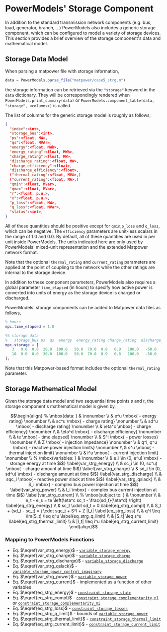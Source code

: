 # PowerModels' Storage Component

In addition to the standard transmission network components (e.g. bus, load, generator, branch, ...) PowerModels also includes a generic storage component, which can be configured to model a variety of storage devices.  This section provides a brief overview of the storage component's data and mathematical model.


## Storage Data Model

When parsing a matpower file with storage information, 
```julia
data = PowerModels.parse_file("matpower/case5_strg.m")
```
the storage information can be retrieved via the `"storage"` keyword in the `data` dictionary. They will be correspondingly rendered when `PowerModels.print_summary(data)` or `PowerModels.component_table(data, "storage", <columns>)` is called.

The list of columns for the generic storage model is roughly as follows,
```json
{
  "index":<int>,
  "storage_bus":<int>,
  "ps":<float, MW>,
  "qs":<float, MVAr>,
  "energy":<float, MWh>,
  "energy_rating":<float, MWh>,
  "charge_rating":<float, MW>,
  "discharge_rating":<float, MW>,
  "charge_efficiency":<float>,
  "discharge_efficiency":<float>,
  ("thermal_rating":<float, MVA>,)
  ("current_rating":<float, MA>,)
  "qmin":<float, MVar>,
  "qmax":<float, MVar>,
  "r":<float, p.u.>,
  "x":<float, p.u.>,
  "p_loss":<float, MW>,
  "q_loss":<float, MVar>,
  "status":<int>,
}
```
All of these quantities should be positive except for `qmin`,`p_loss` and `q_loss`, which can be negative.  The `efficiency` parameters are unit-less scalars in the range of 1.0 and 0.0.  By default, all of these quantities are used in per unit inside PowerModels.  The units indicated here are only used by PowerModels' mixed-unit representation and the extended Matpower network format.

Note that the optional `thermal_rating` and `current_rating` parameters are applied at the point of coupling to the network while the other ratings are internal to the storage device.

In addition to these component parameters, PowerModels also requires a global parameter `time_elapsed` (in hours) to specify how active power is converted into units of energy as the storage device is charged or discharged.

PowerModels' storage components can be added to Matpower data files as follows,
```matlab
% hours
mpc.time_elapsed = 1.0

%% storage data
%   storage_bus ps  qs  energy  energy_rating charge_rating  discharge_rating  charge_efficiency  discharge_efficiency  thermal_rating  qmin  qmax  r  x  p_loss  p_loss  status
mpc.storage = [
   3   0.0  0.0  20.0  100.0   50.0  70.0  0.8   0.9   100.0   -50.0   70.0  0.1   0.0   0.0   0.0   1;
   10  0.0  0.0  30.0  100.0   50.0  70.0  0.9   0.8   100.0   -50.0   70.0  0.1   0.0   0.0   0.0   1;
];
```
Note that this Matpower-based format includes the optional `thermal_rating` parameter.


## Storage Mathematical Model

Given the storage data model and two sequential time points $s$ and $t$, the storage component's mathematical model is given by,

```math
\begin{align}
%
\mbox{data: } & \nonumber \\
& e^u \mbox{ - energy rating} \nonumber \\
& sc^u \mbox{ - charge rating} \nonumber \\
& sd^u \mbox{ - discharge rating} \nonumber \\
& \eta^c \mbox{ - charge efficiency} \nonumber \\
& \eta^d \mbox{ - discharge efficiency} \nonumber \\
& te \mbox{ - time elapsed} \nonumber \\
& S^l \mbox{ - power losses} \nonumber \\
& Z \mbox{ - injection impedance} \nonumber \\
& q^l, q^u  \mbox{ - reactive power injection limits} \nonumber \\
& s^u \mbox{ - thermal injection limit} \nonumber \\
& i^u \mbox{ - current injection limit} \nonumber \\
%
\mbox{variables: } & \nonumber \\
& e_i \in (0, e^u) \mbox{ - storage energy at time $i$} \label{var_strg_energy} \\
& sc_i \in (0, sc^u) \mbox{ - charge amount at time $i$} \label{var_strg_charge} \\
& sd_i \in (0, sd^u) \mbox{ - discharge amount at time $i$} \label{var_strg_discharge} \\
& sqc_i \mbox{ - reactive power slack at time $i$} \label{var_strg_qslack} \\
& S_i \mbox{ - complex bus power injection at time $i$} \label{var_strg_power} \\
& I_i \mbox{ - complex bus current injection at time $i$} \label{var_strg_current} \\
%
\mbox{subject to: } & \nonumber \\
& e_t - e_s = te \left(\eta^c sc_t - \frac{sd_t}{\eta^d} \right) \label{eq_strg_energy} \\
& sc_t \cdot sd_t = 0 \label{eq_strg_compl} \\
& S_t + (sd_t - sc_t) = j \cdot sqc_t + S^l + Z |I_t| \label{eq_strg_loss} \\
& q^l \leq \Im(S_t) \leq q^u \label{eq_strg_q_limit} \\
& |S_t| \leq s^u \label{eq_strg_thermal_limit} \\
& |I_t| \leq i^u \label{eq_strg_current_limit}
\end{align}
```


### Mapping to PowerModels Functions
- Eq. $\eqref{var_strg_energy}$ - [`variable_storage_energy`](@ref)
- Eq. $\eqref{var_strg_charge}$ - [`variable_storage_charge`](@ref)
- Eq. $\eqref{var_strg_discharge}$ - [`variable_storage_discharge`](@ref)
- Eq. $\eqref{var_strg_qslack}$ - [`variable_storage_power_control_imaginary`](@ref)
- Eq. $\eqref{var_strg_power}$ - [`variable_storage_power`](@ref)
- Eq. $\eqref{var_strg_current}$ - implemented as a function of other variables
- Eq. $\eqref{eq_strg_energy}$ - [`constraint_storage_state`](@ref)
- Eq. $\eqref{eq_strg_compl}$ - [`constraint_storage_complementarity_nl`](@ref) or [`constraint_storage_complementarity_mi`](@ref)
- Eq. $\eqref{eq_strg_loss}$ - [`constraint_storage_losses`](@ref)
- Eq. $\eqref{eq_strg_q_limit}$ - bounds of [`variable_storage_power`](@ref)
- Eq. $\eqref{eq_strg_thermal_limit}$ - [`constraint_storage_thermal_limit`](@ref)
- Eq. $\eqref{eq_strg_current_limit}$ - [`constraint_storage_current_limit`](@ref)


